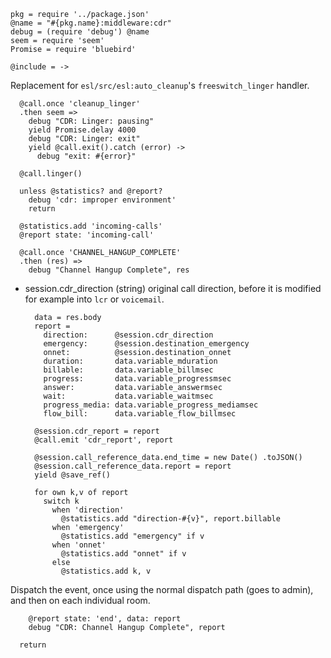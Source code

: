    pkg = require '../package.json'
    @name = "#{pkg.name}:middleware:cdr"
    debug = (require 'debug') @name
    seem = require 'seem'
    Promise = require 'bluebird'

    @include = ->

Replacement for `esl/src/esl:auto_cleanup`'s `freeswitch_linger` handler.

      @call.once 'cleanup_linger'
      .then seem =>
        debug "CDR: Linger: pausing"
        yield Promise.delay 4000
        debug "CDR: Linger: exit"
        yield @call.exit().catch (error) ->
          debug "exit: #{error}"

      @call.linger()

      unless @statistics? and @report?
        debug 'cdr: improper environment'
        return

      @statistics.add 'incoming-calls'
      @report state: 'incoming-call'

      @call.once 'CHANNEL_HANGUP_COMPLETE'
      .then (res) =>
        debug "Channel Hangup Complete", res

* session.cdr_direction (string) original call direction, before it is modified for example into `lcr` or `voicemail`.

        data = res.body
        report =
          direction:      @session.cdr_direction
          emergency:      @session.destination_emergency
          onnet:          @session.destination_onnet
          duration:       data.variable_mduration
          billable:       data.variable_billmsec
          progress:       data.variable_progressmsec
          answer:         data.variable_answermsec
          wait:           data.variable_waitmsec
          progress_media: data.variable_progress_mediamsec
          flow_bill:      data.variable_flow_billmsec

        @session.cdr_report = report
        @call.emit 'cdr_report', report

        @session.call_reference_data.end_time = new Date() .toJSON()
        @session.call_reference_data.report = report
        yield @save_ref()

        for own k,v of report
          switch k
            when 'direction'
              @statistics.add "direction-#{v}", report.billable
            when 'emergency'
              @statistics.add "emergency" if v
            when 'onnet'
              @statistics.add "onnet" if v
            else
              @statistics.add k, v

Dispatch the event, once using the normal dispatch path (goes to admin), and then on each individual room.

        @report state: 'end', data: report
        debug "CDR: Channel Hangup Complete", report

      return
